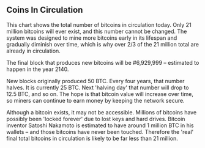 ## Coins In Circulation

This chart shows the total number of bitcoins in circulation today. Only 21 million bitcoins will ever exist, and this number cannot be changed. The system was designed to mine more bitcoins early in its lifespan and gradually diminish over time, which is why over 2/3 of the 21 million total are already in circulation.

The final block that produces new bitcoins will be #6,929,999 – estimated to happen in the year 2140.

New blocks originally produced 50 BTC. Every four years, that number halves. It is currently 25 BTC. Next 'halving day' that number will drop to 12.5 BTC, and so on. The hope is that bitcoin value will increase over time, so miners can continue to earn money by keeping the network secure.

Although a bitcoin exists, it may not be accessible. Millions of bitcoins have possibly been 'locked forever' due to lost keys and hard drives. Bitcoin inventor Satoshi Nakamoto is estimated to have around 1 million BTC in his wallets – and those bitcoins have never been touched. Therefore the 'real' final total bitcoins in circulation is likely to be far less than 21 million.
